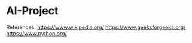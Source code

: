 # AI-Project
References:
https://www.wikipedia.org/
https://www.geeksforgeeks.org/
https://www.python.org/
